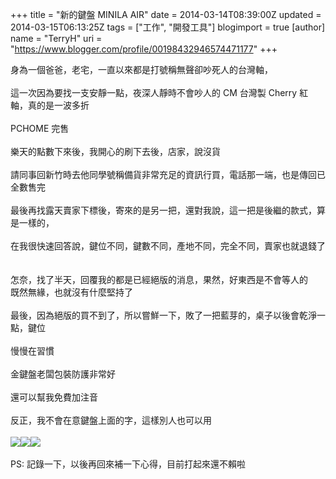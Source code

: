 +++
title = "新的鍵盤 MINILA AIR"
date = 2014-03-14T08:39:00Z
updated = 2014-03-15T06:13:25Z
tags = ["工作", "開發工具"]
blogimport = true 
[author]
	name = "TerryH"
	uri = "https://www.blogger.com/profile/00198432946574471177"
+++

身為一個爸爸，老宅，一直以來都是打號稱無聲卻吵死人的台灣軸，<br /><br />這一次因為要找一支安靜一點，夜深人靜時不會吵人的 CM 台灣製 Cherry 紅軸，真的是一波多折<br /><br />PCHOME 完售<br /><br />樂天的點數下來後，我開心的刷下去後，店家，說沒貨<br /><br />請同事回新竹時去他同學號稱備貨非常充足的資訊行買，電話那一端，也是傳回已全數售完<br /><br />最後再找露天賣家下標後，寄來的是另一把，還對我說，這一把是後繼的款式，算是一樣的，<br /><br />在我很快速回答說，鍵位不同，鍵數不同，產地不同，完全不同，賣家也就退錢了<br /><br /><br />怎奈，找了半天，回覆我的都是已經絕版的消息，果然，好東西是不會等人的<br />既然無緣，也就沒有什麼堅持了<br /><br />最後，因為絕版的買不到了，所以嘗鮮一下，敗了一把藍芽的，桌子以後會乾淨一點，鍵位<br /><br />慢慢在習慣<br /><br />金鍵盤老闆包裝防護非常好<br /><br />還可以幫我免費加注音<br /><br />反正，我不會在意鍵盤上面的字，這樣別人也可以用<br /><br /><a href="http://3.bp.blogspot.com/-FEETGkfrfrU/UyMeOPPdp6I/AAAAAAAABjs/a2wiq4WDgtE/s1600/20140314_212402.jpg" imageanchor="1" ><img border="0" src="http://3.bp.blogspot.com/-FEETGkfrfrU/UyMeOPPdp6I/AAAAAAAABjs/a2wiq4WDgtE/s640/20140314_212402.jpg" /></a><a href="http://1.bp.blogspot.com/-jeAZeWbH0qM/UyMWRL56jEI/AAAAAAAABjc/t2fQe6gy44U/s1600/20140314_212812.jpg" imageanchor="1" ><img border="0" src="http://1.bp.blogspot.com/-jeAZeWbH0qM/UyMWRL56jEI/AAAAAAAABjc/t2fQe6gy44U/s640/20140314_212812.jpg" /></a><a href="http://2.bp.blogspot.com/-EeFcfacUL9s/UyMWPAcDWUI/AAAAAAAABjU/S6MOszC6akU/s1600/20140314_212929.jpg" imageanchor="1" ><img border="0" src="http://2.bp.blogspot.com/-EeFcfacUL9s/UyMWPAcDWUI/AAAAAAAABjU/S6MOszC6akU/s640/20140314_212929.jpg" /></a><br /><br />PS: 記錄一下，以後再回來補一下心得，目前打起來還不賴啦
